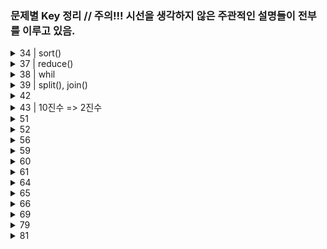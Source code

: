 ### 문제별 Key 정리 // 주의!!! 시선을 생각하지 않은 주관적인 설명들이 전부를 이루고 있음.

<!-- <details>
	<summary>79</summary>
<br>

</details>
 -->

 <details>
	<summary>34 | sort()</summary>
	
	sort() // 매개변수가 아무것도 없다면 문자열의 순서대로 정리해줌(숫자열 x) 즉, 문자열을 정리해주는 메소드
    but! "156 172 ~~~ 136"을 넣음녀 문자열을 정리해 주는데, 
    "156 172 136 95" 이러면 앞자리가 9인 숫자이므로 정렬을 하지 않는다.
    따라서 sort() 매개변수 안에 함수를 넣어줌
---
    join()이란 메소드는 배열의 있는 워소들을 하나로 묶어 문자열로 반화해줌 
    만약 join(" ")는 공백에 저장해 줌.
    
<br>

</details>

<details>
	<summary>37 | reduce()</summary>
<br>
    
    원법이 1표, 혜원이 4표를 담아줄 객체가 필요.
    {원법:1, 혜원: 5}
---
    reduce() 
</details>

<details>
	<summary>38 | whil</summary>
<br>
   
   * 숫자를 오름차순으로 정리하고 싶다???(오른쪽 끝에 가장 큰 수 위치) => map()을 돌려 큰 숫자 거르기(중복허용)

    * while()

</details>

<details>
	<summary>39 | split(), join()</summary>
<br>
   
   내용 첨부해야 함.
</details>

<details>
	<summary>42</summary>
<br>

    new Date() // Date(Date 객체 생성)객체는 현재 시간과 차이가 있고 moment를 쓰면 보상 가능 하다.

    Date객체는 getDay라는 method존재 (그날의 요일정보를 숫자로 변환 ex: tue => 2)

</details>

<details>
	<summary>43 | 10진수 => 2진수</summary>
<br>
    
</details>

<details>
	<summary>51</summary>
<br>
    shift() // 배열에서 첫번째 요소 제거 후 나머지 반환

    const Arr = [1, 2, 3];
    const result = Arr.shift([Arr[0]]);
    => Arr = [2 , 3];

</details>

<details>
    <summary>52</summary>
<br>
	
    quick sort() // 기준값을 세우는게 핵심
    Object.concat() // 배열을 서로 붙여줌
</details>

<details>
	<summary>
		56
	</summary>
	<br>
	
    Object란 => {key : value } //{rusia : 17098242} 
    Array란 => 0: russia 1: 17098242
	
---
	
* Object.entries()???
entries를 사용하면 객체가 가지고 있는 모든 프로퍼티를 키와 값 쌍을 배열 형태로 반환해 줌.
예를들어
test = {
a: 1
b: 2
c: 3
};
먼저 test변수가 a,b,c,의 프로퍼티로 이루어져 있는데 Object.entries(test)메소드를 써보면 결과는 이렇다

[Array(2), Array(2), Array(2)]

0: (2)[a,1]
1: (2)[b,2]
2: (2)[a,3]

---

- Math.max.apply(null, numbers)
  fn.apply(thisArg, [args Array])
  this인자를 첫번째로 인자로 받고, 두번째 인자로 배열을 받음. 예를 들면
  var arr = [1,2,3,4,5,6];에서
  Math.mxx(arr);는 에러가 난다.
  왜냐면 전역변수?에 배열을 넣어 Math.max함수를 적용하면 오류가 남.
  Math.max.apply(null, arr); => 6을 반환 받는다

<br>

</details>

<details>
	<summary>59</summary>
<br>
	
    padstart(n, '=') // n은 처음길이 =은 문자열
</details>

<details>
	<summary>60</summary>
<br>
	
    for in index // 1,2,3,4
    for of 각각의 요소 // 이름1, 이름2, 이름3

</details>

<details>
	<summary>61</summary>
<br>
	
    Object.match(/a/g) // a를 글로벌하게 찾자라는 뜻임 
</details>

<details>
	<summary>64</summary>
<br>
    n % 7 == 0 // 7나누자
    n / 7      // 7로 나눈 나머지
</details>

<details>
	<summary>65</summary>
<br>
	map(e, i) // e는 각각의 인자 값ex) a, b, c / i는 index 값 ex) 0, 1, 2
    map ((e, i) => [e, i]) // [e, i]는 리턴 값
index배열에서 index는 배열 시작으로부터 몇번째 위치???
map과 for each는 하는일이 같은데, for each는 return 값이 undefined로 나옴.
따라서 return값에 배열을 만들어 줘야 함.
    incluse는 포험의 유무를 true, false로 반환함.

</details>

<details>
	<summary>66</summary>
<br>
	for(i=0, i<버스시간.length, i++){}
    =>

    for (i in 버스시간){
    console.log(버스시간[i])
    }

</details>

<details>
	<summary>69</summary>
<br>
	
* includes() VS Filter()

    includes는 요소를 true, false 반환
    Filter는 요소를 찾을 조건을 줄 수 있음

- slice() VS splice()

  slice(start, end) // 처음과 끝에 해당하는 인덱스 값 추출!
  splice(start, end, 추가1,추가2,추가3) // start: 배열의 변경을 시작할 index, end: 배열에서 제거할 요소의 수, 추가1: 배열의 추가요소

</details>

<details>
	<summary>79</summary>
<br>
	
    unshift(test.pop()); 
    pop메소드로 제거된 요소들을 맨 앞으로 밀어줌
</details>

<details>
	<summary>81</summary>
<br>
    
	replace('i', 'p'); // i를 p로 바꿔주자
</details>
<br>
